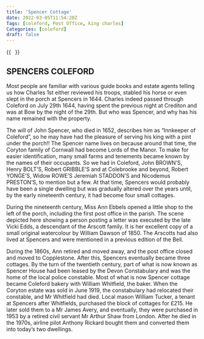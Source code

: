 ```yaml
---
title: 'Spencer Cottage'
date: 2022-03-05T11:54:20Z
Tags: [coleford, Post Office, king charles]
Categories: [coleford]
draft: false
---
```

{{<image float="right" width="11em" frame="true" caption="Painting of Spencer Cottage - Post office" src="img/spencers.jpg" >}}
## SPENCERS COLEFORD

Most people are familiar with various guide books and estate agents telling us how Charles 1st either reviewed his troops, stabled his horse or even slept in the porch at Spencers in 1644. Charles indeed passed through Coleford on July 29th 1644, having spent the previous night at Crediton and was at Bow by the night of the 29th. But who was Spencer, and why has his name remained with the property.

The will of John Spencer, who died in 1652, describes him as “Innkeeper of Coleford”, so he may have had the pleasure of serving his king with a pint under the porch!! The Spencer name lives on because around that time, the Coryton family of Cornwall had become Lords of the Manor. To make for easier identification, many small farms and tenements became known by the names of their occupants. So we had in Coleford, John BROWN’S, Henry BOLT’S, Robert GRIBBLE’S and at Colebrooke and beyond, Robert YONGE’S, Widow ROWE’S Jeremiah STADDON’S and Nicodemus PRESTON’S, to mention but a few. At that time, Spencers would probably have been a single dwelling but was gradually altered over the years until, by the early nineteenth century, it had become four small cottages.

During the nineteenth century, Miss Ann Ebbels opened a little shop to the left of the porch, including the first post office in the parish. The scene depicted here showing a person posting a letter was executed by the late Vicki Edds, a descendant of the Arscott family. It is her excellent copy of a small original watercolour by William Dawson of 1850. The Arscotts had also lived at Spencers and were mentioned in a previous edition of the Bell.

During the 1860s, Ann retired and moved away, and the post office closed and moved to Copplestone. After this, Spencers eventually became three cottages. By the turn of the twentieth century, part of what is now known as Spencer House had been leased by the Devon Constabulary and was the home of the local police constable. Most of what is now Spencer cottage became Coleford bakery with William Whitfield, the baker. When the Coryton estate was sold in June 1919, the constabulary had relocated their constable, and Mr Whitfield had died. Local mason William Tucker, a tenant at Spencers after Whitfields, purchased the block of cottages for £215. He later sold them to a Mr James Avery, and eventually, they were purchased in 1953 by a retired civil servant Mr Arthur Shaw from London. After he died in the 1970s, airline pilot Anthony Rickard bought them and converted them into today’s two dwellings.

